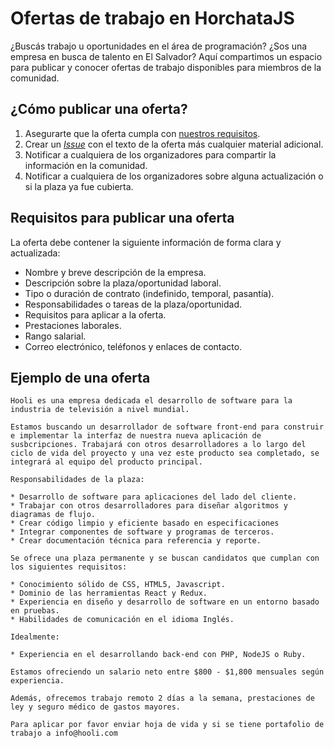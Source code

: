 # Ofertas de trabajo en HorchataJS

¿Buscás trabajo u oportunidades en el área de programación? ¿Sos una empresa en busca de talento en El Salvador? Aquí compartimos un espacio para publicar y conocer ofertas de trabajo disponibles para miembros de la comunidad.

## ¿Cómo publicar una oferta?

1. Asegurarte que la oferta cumpla con [nuestros requisitos](#requisitos-para-publicar-una-oferta).
2. Crear un [_Issue_](https://github.com/horchatajs/trabajo/issues) con el texto de la oferta más cualquier material adicional.
3. Notificar a cualquiera de los organizadores para compartir la información en la comunidad.
4. Notificar a cualquiera de los organizadores sobre alguna actualización o si la plaza ya fue cubierta.

## Requisitos para publicar una oferta

La oferta debe contener la siguiente información de forma clara y actualizada:

* Nombre y breve descripción de la empresa.
* Descripción sobre la plaza/oportunidad laboral.
* Tipo o duración de contrato (indefinido, temporal, pasantía).
* Responsabilidades o tareas de la plaza/oportunidad.
* Requisitos para aplicar a la oferta.
* Prestaciones laborales.
* Rango salarial.
* Correo electrónico, teléfonos y enlaces de contacto.

## Ejemplo de una oferta

```
Hooli es una empresa dedicada el desarrollo de software para la industria de televisión a nivel mundial.

Estamos buscando un desarrollador de software front-end para construir e implementar la interfaz de nuestra nueva aplicación de susbcripciones. Trabajará con otros desarrolladores a lo largo del ciclo de vida del proyecto y una vez este producto sea completado, se integrará al equipo del producto principal.

Responsabilidades de la plaza:

* Desarrollo de software para aplicaciones del lado del cliente.
* Trabajar con otros desarrolladores para diseñar algoritmos y diagramas de flujo.
* Crear código limpio y eficiente basado en especificaciones
* Integrar componentes de software y programas de terceros.
* Crear documentación técnica para referencia y reporte.

Se ofrece una plaza permanente y se buscan candidatos que cumplan con los siguientes requisitos:

* Conocimiento sólido de CSS, HTML5, Javascript.
* Dominio de las herramientas React y Redux.
* Experiencia en diseño y desarrollo de software en un entorno basado en pruebas.
* Habilidades de comunicación en el idioma Inglés.

Idealmente:

* Experiencia en el desarrollando back-end con PHP, NodeJS o Ruby.

Estamos ofreciendo un salario neto entre $800 - $1,800 mensuales según experiencia.

Además, ofrecemos trabajo remoto 2 días a la semana, prestaciones de ley y seguro médico de gastos mayores.

Para aplicar por favor enviar hoja de vida y si se tiene portafolio de trabajo a info@hooli.com
```
